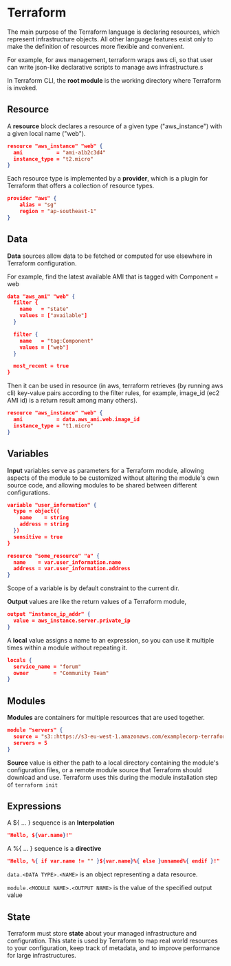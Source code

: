 # Terraform

The main purpose of the Terraform language is declaring resources, which represent infrastructure objects. All other language features exist only to make the definition of resources more flexible and convenient.

For example, for aws management, terraform wraps aws cli, so that user can write json-like declarative scripts to manage aws infrastructure.s

In Terraform CLI, the **root module** is the working directory where Terraform is invoked. 

## Resource

A **resource** block declares a resource of a given type ("aws_instance") with a given local name ("web"). 

```json
resource "aws_instance" "web" {
  ami           = "ami-a1b2c3d4"
  instance_type = "t2.micro"
}
```

Each resource type is implemented by a **provider**, which is a plugin for Terraform that offers a collection of resource types. 

```json
provider "aws" {
    alias = "sg"
    region = "ap-southeast-1"
}
```

## Data

**Data** sources allow data to be fetched or computed for use elsewhere in Terraform configuration.

For example, find the latest available AMI that is tagged with Component = web
```json
data "aws_ami" "web" {
  filter {
    name   = "state"
    values = ["available"]
  }

  filter {
    name   = "tag:Component"
    values = ["web"]
  }

  most_recent = true
}
```

Then it can be used in resource (in aws, terraform retrieves (by running aws cli) key-value pairs according to the filter rules, for example, image_id (ec2 AMI id) is a return result among many others).
```json
resource "aws_instance" "web" {
  ami           = data.aws_ami.web.image_id
  instance_type = "t1.micro"
}
```

## Variables

**Input** variables serve as parameters for a Terraform module, allowing aspects of the module to be customized without altering the module's own source code, and allowing modules to be shared between different configurations.

```json
variable "user_information" {
  type = object({
    name    = string
    address = string
  })
  sensitive = true
}

resource "some_resource" "a" {
  name    = var.user_information.name
  address = var.user_information.address
}
```

Scope of a variable is by default constraint to the current dir.

**Output** values are like the return values of a Terraform module,
```json
output "instance_ip_addr" {
  value = aws_instance.server.private_ip
}
```

A **local** value assigns a name to an expression, so you can use it multiple times within a module without repeating it.
```json
locals {
  service_name = "forum"
  owner        = "Community Team"
}
```

## Modules

**Modules** are containers for multiple resources that are used together.

```json
module "servers" {
  source = "s3::https://s3-eu-west-1.amazonaws.com/examplecorp-terraform-modules/vpc.zip"
  servers = 5
}
```

**Source** value is either the path to a local directory containing the module's configuration files, or a remote module source that Terraform should download and use. Terraform uses this during the module installation step of `terraform init`

## Expressions

A ${ ... } sequence is an **Interpolation**
```json
"Hello, ${var.name}!"
```

A %{ ... } sequence is a **directive**
```json
"Hello, %{ if var.name != "" }${var.name}%{ else }unnamed%{ endif }!"
```

`data.<DATA TYPE>.<NAME>` is an object representing a data resource.

`module.<MODULE NAME>.<OUTPUT NAME>` is the value of the specified output value 

## State

Terraform must store **state** about your managed infrastructure and configuration. This state is used by Terraform to map real world resources to your configuration, keep track of metadata, and to improve performance for large infrastructures.
